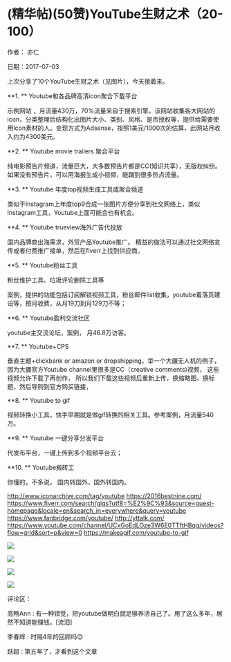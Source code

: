 
# (精华帖)(50赞)YouTube生财之术（20-100）

作者：  亦仁

日期：2017-07-03

 

 

上次分享了10个YouTube生财之术（见图片），今天接着来。

 

**1. ** Youtube和各品牌高清icon聚合下载平台

示例网站  ，月流量430万，70%流量来自于搜索引擎。该网站收集各大网站的icon，分类整理后结构化出图片大小、类别、风格、是否授权等，提供给需要使用Icon素材的人。变现方式为Adsense，按照1美元/1000次的估算，此网站月收入约为4300美元。

**2. ** Youtube movie trailers 聚合平台

纯电影预告片频道，流量巨大，大多数预告片都是CC(知识共享），无版权纠纷。  如果没有预告片，可以用海报生成小视频，能蹭到很多热点流量。

**3. ** Youtube 年度top视频生成工具或聚合频道

类似于Instagram上年度top9合成一张图片方便分享到社交网络上，类似Instagram工具，Youtube上面可能会也有机会。

**4. ** Youtube trueview海外广告代投放

国内品牌商出海需求，外贸产品Youtube推广。  精益的做法可以通过社交网络宣传或者付费推广接单，然后在fiverr上找到供应商。

**5. ** Youtube粉丝工具

粉丝维护工具、垃圾评论删除工具等

案例，提供的功能包括订阅解锁视频工具，粉丝邮件list收集，youtube着落页建设等，按月收费，从月19刀到月129刀不等；

**6. ** Youtube盈利交流社区

youtube主交流论坛，案例，  月46.8万访客。

**7. ** Youtube+CPS

垂直主题+clickbank or amazon or dropshipping，举一个大疆无人机的例子，因为大疆官方Youtube channel里很多是CC（creative comments)视频，  这些视频允许下载了再创作，  所以我们下载这些视频后重新上传，换缩略图、换标题，然后导购到官方购买链接，

 

 

**8. ** Youtube to gif

视频转换小工具，快手早期就是做gif转换的相关工具。参考案例，月流量540万。

**9. ** Youtube 一键分享分发平台

代发布平台，一键上传到多个视频平台去；

**10. ** Youtube搬砖工

你懂的，不多说，  国内转国外，国外转国内。

http://www.iconarchive.com/tag/youtube https://2016bestnine.com/ https://www.fiverr.com/search/gigs?utf8=%E2%9C%93&source=guest-homepage&locale=en&search_in=everywhere&query=youtube https://www.fanbridge.com/youtube/ http://yttalk.com/ https://www.youtube.com/channel/UCxGoEdLOze3W6E0TTftHBqg/videos?flow=grid&sort=p&view=0 https://makeagif.com/youtube-to-gif

![](img/chanpin-chuhai_1605.png)

 

 

![](img/chanpin-chuhai_1610.png)

 

 

![](img/chanpin-chuhai_1615.png)

 

 

![](img/chanpin-chuhai_1620.png)

评论区：

高畅Ann : 有一种错觉，把youtube做明白就足够养活自己了。用了这么多年，居然不知道能赚钱。[流泪]

李春辉 : 时隔4年的回顾吗😊

跃超 : 第五年了，才看到这个文章
